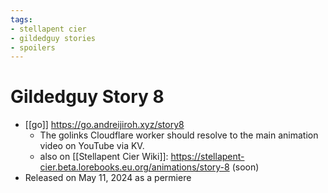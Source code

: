```yaml
---
tags:
- stellapent cier
- gildedguy stories
- spoilers
---
```


# Gildedguy Story 8

* [[go]] https://go.andreijiroh.xyz/story8
    * The golinks Cloudflare worker should resolve to the main animation video on YouTube via KV.
    * also on [[Stellapent Cier Wiki]]: <https://stellapent-cier.beta.lorebooks.eu.org/animations/story-8> (soon)
* Released on May 11, 2024 as a permiere
